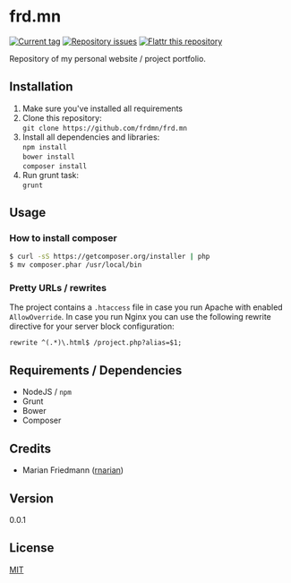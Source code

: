 # frd.mn

[![Current tag](http://img.shields.io/github/tag/frdmn/frd.mn.svg)](https://github.com/frdmn/frd.mn/tags) [![Repository issues](http://issuestats.com/github/frdmn/frd.mn/badge/issue)](http://issuestats.com/github/frdmn/frd.mn) [![Flattr this repository](http://api.flattr.com/button/flattr-badge-large.png)](https://flattr.com/submit/auto?user_id=frdmn&url=https://github.com/frdmn/frd.mn)

Repository of my personal website / project portfolio.

## Installation

1. Make sure you've installed all requirements
2. Clone this repository:  
  `git clone https://github.com/frdmn/frd.mn`
3. Install all dependencies and libraries:  
  `npm install`  
  `bower install`  
  `composer install`
4. Run grunt task:  
  `grunt`

## Usage

### How to install composer

```sh
$ curl -sS https://getcomposer.org/installer | php
$ mv composer.phar /usr/local/bin
```

### Pretty URLs / rewrites

The project contains a `.htaccess` file in case you run Apache with enabled `AllowOverride`. In case you run Nginx you can use the following rewrite directive for your server block configuration:

```
rewrite ^(.*)\.html$ /project.php?alias=$1;
```

## Requirements / Dependencies

* NodeJS / `npm`
* Grunt
* Bower
* Composer

## Credits

* Marian Friedmann ([rnarian](https://github.com/rnarian)) 

## Version

0.0.1

## License

[MIT](LICENSE)

